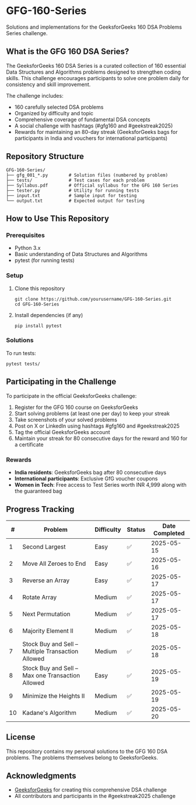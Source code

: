 # GFG-160-Series

Solutions and implementations for the GeeksforGeeks 160 DSA Problems Series challenge.

## What is the GFG 160 DSA Series?

The GeeksforGeeks 160 DSA Series is a curated collection of 160 essential Data Structures and Algorithms problems designed to strengthen coding skills. This challenge encourages participants to solve one problem daily for consistency and skill improvement.

The challenge includes:

- 160 carefully selected DSA problems
- Organized by difficulty and topic
- Comprehensive coverage of fundamental DSA concepts
- A social challenge with hashtags (#gfg160 and #geekstreak2025)
- Rewards for maintaining an 80-day streak (GeeksforGeeks bags for participants in India and vouchers for international participants)

## Repository Structure

```
GFG-160-Series/
├── gfg_001_*.py        # Solution files (numbered by problem)
├── tests/              # Test cases for each problem
├── Syllabus.pdf        # Official syllabus for the GFG 160 Series
├── tester.py           # Utility for running tests
├── input.txt           # Sample input for testing
└── output.txt          # Expected output for testing
```

## How to Use This Repository

### Prerequisites

- Python 3.x
- Basic understanding of Data Structures and Algorithms
- pytest (for running tests)

### Setup

1. Clone this repository

   ```
   git clone https://github.com/yourusername/GFG-160-Series.git
   cd GFG-160-Series
   ```

2. Install dependencies (if any)
   ```
   pip install pytest
   ```

### Solutions

To run tests:

```
pytest tests/
```

## Participating in the Challenge

To participate in the official GeeksforGeeks challenge:

1. Register for the GFG 160 course on GeeksforGeeks
2. Start solving problems (at least one per day) to keep your streak
3. Take screenshots of your solved problems
4. Post on X or LinkedIn using hashtags #gfg160 and #geekstreak2025
5. Tag the official GeeksforGeeks account
6. Maintain your streak for 80 consecutive days for the reward and 160 for a certificate

### Rewards

- **India residents**: GeeksforGeeks bag after 80 consecutive days
- **International participants**: Exclusive GfG voucher coupons
- **Women in Tech**: Free access to Test Series worth INR 4,999 along with the guaranteed bag

## Progress Tracking

| #   | Problem                                           | Difficulty | Status | Date Completed |
| --- | ------------------------------------------------- | ---------- | ------ | -------------- |
| 1   | Second Largest                                    | Easy       | ✅     | 2025-05-15     |
| 2   | Move All Zeroes to End                            | Easy       | ✅     | 2025-05-16     |
| 3   | Reverse an Array                                  | Easy       | ✅     | 2025-05-17     |
| 4   | Rotate Array                                      | Medium     | ✅     | 2025-05-17     |
| 5   | Next Permutation                                  | Medium     | ✅     | 2025-05-17     |
| 6   | Majority Element II                               | Medium     | ✅     | 2025-05-18     |
| 7   | Stock Buy and Sell – Multiple Transaction Allowed | Medium     | ✅     | 2025-05-18     |
| 8   | Stock Buy and Sell – Max one Transaction Allowed  | Easy       | ✅     | 2025-05-19     |
| 9   | Minimize the Heights II                           | Medium     | ✅     | 2025-05-19     |
| 10  | Kadane's Algorithm                                | Medium     | ✅     | 2025-05-20     |

## License

This repository contains my personal solutions to the GFG 160 DSA problems. The problems themselves belong to GeeksforGeeks.

## Acknowledgments

- [GeeksforGeeks](https://www.geeksforgeeks.org/) for creating this comprehensive DSA challenge
- All contributors and participants in the #geekstreak2025 challenge
